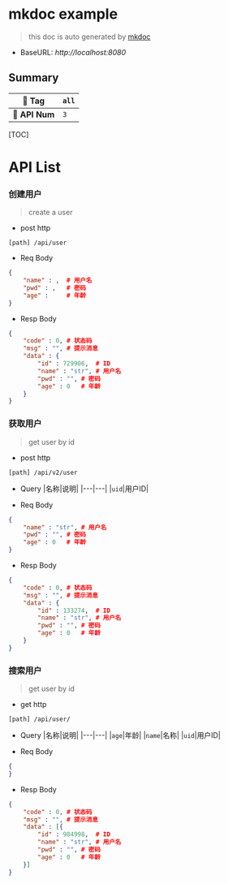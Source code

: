 
# mkdoc example

> this doc is auto generated by [mkdoc](https://github.com/TheWinds/mkdoc) 

- BaseURL: *http://localhost:8080*

##  Summary

| 📖 **Tag**     | `all` |
| ------------- | ------ |
| 🔮 **API Num** | `3`   |

[TOC]

# API List

### 创建用户
> create a user

- post http
```
[path] /api/user
```
- Req Body
```json
{
    "name" : ,	# 用户名
    "pwd" : ,	# 密码
    "age" : 	# 年龄
}
```
- Resp Body
```json
{
    "code" : 0,	# 状态码
    "msg" : "",	# 提示消息
    "data" : {
        "id" : 729906,	# ID
        "name" : "str",	# 用户名
        "pwd" : "",	# 密码
        "age" : 0	# 年龄
    }
}
```

### 获取用户
> get user by id

- post http
```
[path] /api/v2/user
```
- Query
|名称|说明|
|---|---|
|`uid`|用户ID|

- Req Body
```json
{
    "name" : "str",	# 用户名
    "pwd" : "",	# 密码
    "age" : 0	# 年龄
}
```
- Resp Body
```json
{
    "code" : 0,	# 状态码
    "msg" : "",	# 提示消息
    "data" : {
        "id" : 133274,	# ID
        "name" : "str",	# 用户名
        "pwd" : "",	# 密码
        "age" : 0	# 年龄
    }
}
```

### 搜索用户
> get user by id

- get http
```
[path] /api/user/
```
- Query
|名称|说明|
|---|---|
|`age`|年龄|
|`name`|名称|
|`uid`|用户ID|

- Req Body
```json
{
}
```
- Resp Body
```json
{
    "code" : 0,	# 状态码
    "msg" : "",	# 提示消息
    "data" : [{
        "id" : 984998,	# ID
        "name" : "str",	# 用户名
        "pwd" : "",	# 密码
        "age" : 0	# 年龄
    }]
}
```

